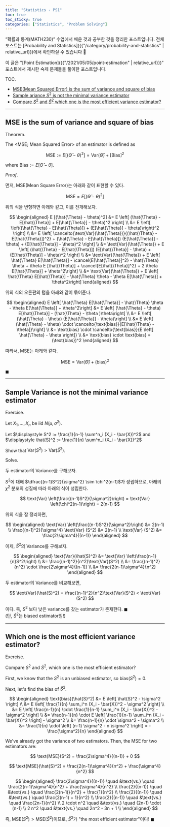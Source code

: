 ```yaml
---
title: "Statistics - PS1"
toc: true
toc_sticky: true
categories: ["Statistics", "Problem Solving"]
---
```


“확률과 통계(MATH230)” 수업에서 배운 것과 공부한 것을 정리한 포스트입니다. 전체 포스트는 [Probability and Statistics]({{"/category/probability-and-statistics" | relative_url}})에서 확인하실 수 있습니다 🎲

이 글은 "[Point Estimation]({{"/2021/05/05/point-estimation" | relative_url}})" 포스트에서 제시한 숙제 문제들을 풀이한 포스트입니다.

<span class="statement-title">TOC.</span><br>

- [MSE(Mean Squared Error) is the sum of variance and square of bias](#mse-is-the-sum-of-variance-and-square-of-bias)
- [Sample ariance $S^2$ is not the minimal variance estimator](#sample-variance-is-note-the-minimal-variance-estimator)
- [Compare $S^2$ and $\hat{S}^2$ which one is the most efficient variance estimator?](#which-one-is-the-most-efficient-variance-estimator)

<hr/>

## MSE is the sum of variance and square of bias

<div class="notice" markdown="1">

<span class="statement-title">Theorem.</span><br>

The \<MSE; Mean Squared Error\> of an estimator is defined as

$$
\text{MSE} := E \left[ \left( \hat{\Theta} - \theta \right)^2 \right] = \text{Var}(\hat{\Theta}) + \left[ \text{Bias} \right]^2
$$

where $\text{Bias} := E [ \hat{\Theta} - \theta ]$.

</div>

<div class="proof" markdown="1">

<span class="statement-title">*Proof*.</span><br>

먼저, MSE(Mean Square Error)는 아래와 같이 표현할 수 있다.

$$
\text{MSE} = E [(\hat{\Theta} - \theta)^2]
$$

위의 식을 변형하면 아래와 같고, 이를 전개해보자.

$$
\begin{aligned}
E [(\hat{\Theta} - \theta)^2]
&= E \left[ (\hat{\Theta} - E[\hat{\Theta}] + E[\hat{\Theta}] - \theta)^2 \right] \\
&= E \left[ \left((\hat{\Theta} - E[\hat{\Theta}]) + (E[\hat{\Theta}] - \theta)\right)^2 \right] \\
&= E \left[ \cancelto{\text{Var}(\hat{\Theta})}{(\hat{\Theta} - E[\hat{\Theta}])^2} + (\hat{\Theta} - E[\hat{\Theta}]) (E[\hat{\Theta}] - \theta) + (E[\hat{\Theta}] - \theta)^2 \right] \\
&= \text{Var}(\hat{\Theta}) + E \left[ (\hat{\Theta} - E[\hat{\Theta}]) (E[\hat{\Theta}] - \theta) + (E[\hat{\Theta}] - \theta)^2 \right] \\
&= \text{Var}(\hat{\Theta}) + E \left[ \hat{\Theta} E[\hat{\Theta}] - \cancel{E[\hat{\Theta}]^2} - \hat{\Theta} \theta + \theta E [\hat{\Theta}] + \cancel{E[\hat{\Theta}]^2} + 2 \theta E[\hat{\Theta}] + \theta^2\right] \\
&= \text{Var}(\hat{\Theta}) + E \left[ \hat{\Theta} E[\hat{\Theta}] - \hat{\Theta} \theta - \theta E[\hat{\Theta}] + \theta^2\right]
\end{aligned}
$$

위의 식의 오른편의 텀을 아래와 같이 묶어준다.

$$
\begin{aligned}
E \left[ \hat{\Theta} E[\hat{\Theta}] - \hat{\Theta} \theta - \theta E[\hat{\Theta}] + \theta^2\right]
&= E \left[ (\hat{\Theta} - \theta) E[\hat{\Theta}] - (\hat{\Theta} - \theta )\theta\right] \\
&= E \left[ (\hat{\Theta} - \theta) (E[\hat{\Theta}] - \theta)\right] \\
&= E \left[ (\hat{\Theta} - \theta) \cdot \cancelto{\text{bias}}{E[\hat{\Theta} - \theta]}\right] \\
&= \text{bias} \cdot \cancelto{\text{bias}}{E \left[ \hat{\Theta} - \theta \right]} \\
&= \text{bias} \cdot \text{bias} = (\text{bias})^2
\end{aligned}
$$

따라서, MSE는 아래와 같다.

$$
\text{MSE} = \text{Var}(\hat{\Theta}) + (\text{bias})^2
$$

$\blacksquare$

</div>

<hr/>


## Sample Variance is not the minimal variance estimator

<div class="notice" markdown="1">

<span class="statement-title">Exercise.</span><br>

Let $X_1, \dots, X_n$ be iid $N(\mu, \sigma^2)$.

Let $\displaystyle S^2 := \frac{1}{n-1} \sum^n_i (X_i - \bar{X})^2$ and $\displaystyle \hat{S}^2 := \frac{1}{n} \sum^n_i (X_i - \bar{X})^2$

Show that $\text{Var}(S^2) > \text{Var}(\hat{S}^2)$.

</div>

<div class="proof" markdown="1">

<span class="statement-title">Solve.</span><br>

두 estimator의 Variance를 구해보자.

$S^2$에 대해 $\dfrac{(n-1)S^2}{\sigma^2} \sim \chi^2(n-1)$가 성립하므로, 아래의 $\chi^2$ 분포의 성질에 따라 아래의 식이 성립한다.

$$
\text{Var} \left(\frac{(n-1)S^2}{\sigma^2}\right) = \text{Var} \left(\chi^2(n-1)\right) = 2(n-1)
$$

위의 식을 잘 정리하면,

$$
\begin{aligned}
\text{Var} \left(\frac{(n-1)S^2}{\sigma^2}\right)
&= 2(n-1) \\
\frac{(n-1)^2}{\sigma^4} \text{Var} (S^2)
&= 2(n-1) \\
\text{Var} (S^2)
&= \frac{2\sigma^4}{(n-1)}
\end{aligned}
$$

이제, $\hat{S}^2$의 Variance를 구해보자.

$$
\begin{aligned}
\text{Var}(\hat{S}^2)
&= \text{Var} \left(\frac{n-1}{n}S^2\right) \\
&= \frac{(n-1)^2}{n^2}\text{Var}(S^2) \\
&= \frac{(n-1)^2}{n^2} \cdot \frac{2\sigma^4}{(n-1)} \\
&= \frac{2(n-1)\sigma^4}{n^2}
\end{aligned}
$$

두 estimator의 Variance를 비교해보면,

$$
\text{Var}(\hat{S}^2) = \frac{(n-1)^2}{n^2}\text{Var}(S^2) < \text{Var}(S^2)
$$

이다. 즉, $S^2$ 보다 낮은 variance를 갖는 estimator가 존재한다. $\blacksquare$ <br/>
(단, $\hat{S}^2$는 biased estimator임!)

</div>

<hr/>


## Which one is the most efficient variance estimator?

<div class="notice" markdown="1">

<span class="statement-title">Exercise.</span><br>

Compare $S^2$ and $\hat{S}^2$, which one is the most efficient estimator?

</div>

<div class="proof" markdown="1">

First, we know that the $S^2$ is an unbiased estimator, so $\text{bias}(S^2) = 0$.

Next, let's find the bias of $\hat{S}^2$.

$$
\begin{aligned}
\text{bias}(\hat{S}^2)
&= E \left[ \hat{S}^2 - \sigma^2 \right] \\
&= E \left[ \frac{1}{n} \sum_i^n (X_i - \bar{X})^2 - \sigma^2 \right] \\
&= E \left[ \frac{n-1}{n} \cdot \frac{1}{n-1} \sum_i^n (X_i - \bar{X})^2 - \sigma^2 \right] \\
&= \frac{n-1}{n} \cdot E \left[ \frac{1}{n-1} \sum_i^n (X_i - \bar{X})^2 \right] - \sigma^2 \\
&= \frac{n-1}{n} \cdot \sigma^2 - \sigma^2 \\
&= \frac{1}{n} \cdot \left( (n-1) \sigma^2 - n \sigma^2 \right) = - \frac{\sigma^2}{n}
\end{aligned}
$$

We've already got the variance of two estimators. Then, the MSE for two estimators are:

$$
\text{MSE}(S^2) = \frac{2\sigma^4}{(n-1)} + 0
$$

$$
\text{MSE}(\hat{S}^2) = \frac{2(n-1)\sigma^4}{n^2} + \frac{\sigma^4}{n^2}
$$

$$
\begin{aligned}
\frac{2\sigma^4}{(n-1)} \quad &\text{vs.} \quad \frac{2(n-1)\sigma^4}{n^2} + \frac{\sigma^4}{n^2} \\
\frac{2}{(n-1)} \quad &\text{vs.} \quad \frac{2(n-1)}{n^2} + \frac{1}{n^2} \\
\frac{2}{(n-1)} \quad &\text{vs.} \quad \frac{2(n-1) + 1}{n^2} \\
\frac{2}{(n-1)} \quad &\text{vs.} \quad \frac{2n-1}{n^2} \\
2 \cdot n^2 \quad &\text{vs.} \quad (2n-1) \cdot (n-1) \\
2 n^2 \quad &\text{vs.} \quad 2n^2 - 3n + 1 \\
\end{aligned}
$$

즉, $\text{MSE}(S^2) > \text{MSE}(\hat{S}^2)$이므로, $\hat{S}^2$가 "the most efficient estimator"이다! $\blacksquare$

</div>